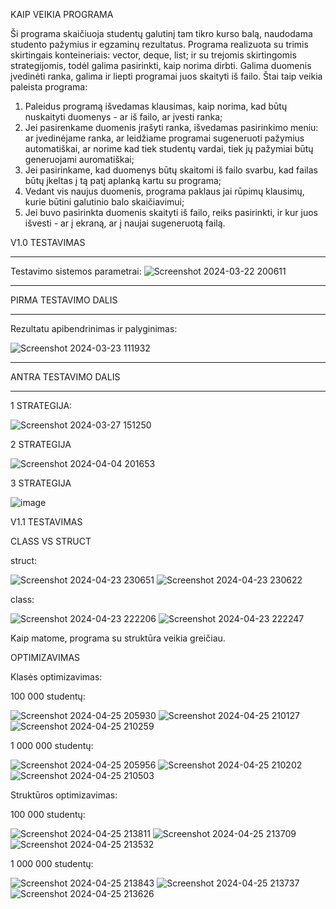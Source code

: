 KAIP VEIKIA PROGRAMA

Ši programa skaičiuoja studentų galutinį tam tikro kurso balą, naudodama studento pažymius ir egzaminų rezultatus. Programa realizuota su trimis skirtingais konteineriais: vector, deque, list; ir su trejomis skirtingomis strategijomis, todėl galima pasirinkti, kaip norima dirbti. Galima duomenis įvedinėti ranka, galima ir liepti programai juos skaityti iš failo. Štai taip veikia paleista programa:

1. Paleidus programą išvedamas klausimas, kaip norima, kad būtų nuskaityti duomenys - ar iš failo, ar įvesti ranka;
2. Jei pasirenkame duomenis įrašyti ranka, išvedamas pasirinkimo meniu: ar įvedinėjame ranka, ar leidžiame programai sugeneruoti pažymius automatiškai, ar norime kad tiek studentų vardai, tiek jų pažymiai būtų generuojami auromatiškai;
3. Jei pasirinkame, kad duomenys būtų skaitomi iš failo svarbu, kad failas būtų įkeltas į tą patį aplanką kartu su programa;
4. Vedant vis naujus duomenis, programa paklaus jai rūpimų klausimų, kurie būtini galutinio balo skaičiavimui;
5. Jei buvo pasirinkta duomenis skaityti iš failo, reiks pasirinkti, ir kur juos išvesti - ar į ekraną, ar į naujai sugeneruotą failą.





























V1.0 TESTAVIMAS

---------------------------------------------------------
Testavimo sistemos parametrai:
![Screenshot 2024-03-22 200611](https://github.com/LivetaK/ObjProgLab/assets/159531709/d4f0758b-1db6-4713-8b33-70aa780d6a02)


*********************************************************

PIRMA TESTAVIMO DALIS 

*********************************************************


Rezultatu apibendrinimas ir palyginimas:


![Screenshot 2024-03-23 111932](https://github.com/LivetaK/ObjProgLab/assets/159531709/40d9c592-d1a6-4c26-96ed-116df5bf7ade)


*********************************************************

ANTRA TESTAVIMO DALIS 

*********************************************************


1 STRATEGIJA:



![Screenshot 2024-03-27 151250](https://github.com/LivetaK/ObjProgLab/assets/159531709/291e1fbc-3b37-4c3c-8a3f-09bf16624409)



2 STRATEGIJA



![Screenshot 2024-04-04 201653](https://github.com/LivetaK/ObjProgLab/assets/159531709/229c624b-f8bc-422f-85d5-b3973b72e758)



3 STRATEGIJA


![image](https://github.com/LivetaK/ObjProgLab2/assets/159531709/cb0bd288-d050-4310-8cfb-afb80b59731f)





V1.1 TESTAVIMAS


CLASS VS STRUCT


struct:


![Screenshot 2024-04-23 230651](https://github.com/LivetaK/ObjProgLab2/assets/159531709/590b1ae8-f7b9-4498-8e31-71df0c0c2c94)
![Screenshot 2024-04-23 230622](https://github.com/LivetaK/ObjProgLab2/assets/159531709/e5b8b8d3-b8f6-46a7-945d-4cdeea9eec32)




class:


![Screenshot 2024-04-23 222206](https://github.com/LivetaK/ObjProgLab2/assets/159531709/866d526c-87a0-45bc-8772-d7cad0ef8686)
![Screenshot 2024-04-23 222247](https://github.com/LivetaK/ObjProgLab2/assets/159531709/42503239-01ce-45dd-9233-9a89788fc126)



Kaip matome, programa su struktūra veikia greičiau.


OPTIMIZAVIMAS


Klasės optimizavimas:


100 000 studentų:


![Screenshot 2024-04-25 205930](https://github.com/LivetaK/ObjProgLab2/assets/159531709/22a24ee6-8e95-4071-9c40-5f0886252fb9)
![Screenshot 2024-04-25 210127](https://github.com/LivetaK/ObjProgLab2/assets/159531709/962bfd12-672f-4223-a249-b02430d6c516)
![Screenshot 2024-04-25 210259](https://github.com/LivetaK/ObjProgLab2/assets/159531709/d8712485-a07f-4fa8-b04e-347458f1c51f)


1 000 000 studentų:


![Screenshot 2024-04-25 205956](https://github.com/LivetaK/ObjProgLab2/assets/159531709/8aaa87a9-3d08-4f7a-9983-b5893830c3f4)
![Screenshot 2024-04-25 210202](https://github.com/LivetaK/ObjProgLab2/assets/159531709/0afe5ac8-a4e0-4e08-80f8-d6785fcda2d0)
![Screenshot 2024-04-25 210503](https://github.com/LivetaK/ObjProgLab2/assets/159531709/c68a09ff-23f8-4444-b0a6-236b5fc3ea38)



Struktūros optimizavimas:


100 000 studentų:


![Screenshot 2024-04-25 213811](https://github.com/LivetaK/ObjProgLab2/assets/159531709/61b274ab-e402-4334-aafd-72a8f21f2b59)
![Screenshot 2024-04-25 213709](https://github.com/LivetaK/ObjProgLab2/assets/159531709/0c914fd7-c459-4c45-bd5f-35a286ab521e)
![Screenshot 2024-04-25 213532](https://github.com/LivetaK/ObjProgLab2/assets/159531709/c4705ca5-3a44-4f5c-a7a5-afec7186e886)



1 000 000 studentų:


![Screenshot 2024-04-25 213843](https://github.com/LivetaK/ObjProgLab2/assets/159531709/9a78f1aa-7229-4585-9921-519b4d17ec44)
![Screenshot 2024-04-25 213737](https://github.com/LivetaK/ObjProgLab2/assets/159531709/480e085b-e8e1-432b-9ae8-bc7f7b6cdbe5)
![Screenshot 2024-04-25 213626](https://github.com/LivetaK/ObjProgLab2/assets/159531709/ebf84e38-82dd-4f88-96b7-3c02b6deb17c)

